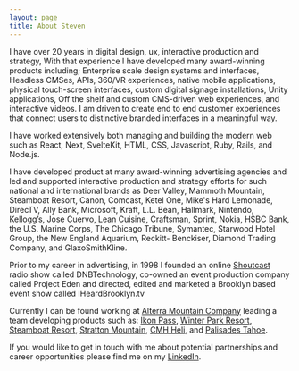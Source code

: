 ```yaml
---
layout: page
title: About Steven
---
```


I have over 20 years in digital design, ux, interactive production and strategy, With that experience I have developed many award-winning products including; Enterprise scale design systems and interfaces, Headless CMSes, APIs, 360/VR experiences, native mobile applications, physical touch-screen interfaces, custom digital signage installations, Unity applications, Off the shelf and custom CMS-driven web experiences, and interactive videos. I am driven to create end to end customer experiences that connect users to distinctive branded interfaces in a meaningful way.

I have worked extensively both managing and building the modern web such as React, Next, SvelteKit, HTML, CSS, Javascript, Ruby, Rails, and Node.js.

I have developed product at many award-winning advertising agencies and led and supported interactive production and strategy efforts for such national and international brands as Deer Valley, Mammoth Mountain, Steamboat Resort, Canon, Comcast, Ketel One, Mike's Hard Lemonade, DirecTV, Ally Bank, Microsoft, Kraft, L.L. Bean, Hallmark, Nintendo, Kellogg’s, Jose Cuervo, Lean Cuisine, Craftsman, Sprint, Nokia, HSBC Bank, the U.S. Marine Corps, The Chicago Tribune, Symantec, Starwood Hotel Group, the New England Aquarium, Reckitt- Benckiser, Diamond Trading Company, and GlaxoSmithKline.

Prior to my career in advertising, in 1998 I founded an online <a href="https://en.wikipedia.org/wiki/SHOUTcast">Shoutcast</a> radio show called DNBTechnology, co-owned an event production company called Project Eden and directed, edited and marketed a Brooklyn based event show called IHeardBrooklyn.tv

Currently I can be found working at [Alterra Mountain Company](https://www.alterramtnco.com) leading a team developing products such as: [Ikon Pass](https://www.ikonpass.com), [Winter Park Resort](https://www.winterparkresort.com/), [Steamboat Resort](https://www.steamboat.com/), [Stratton Mountain](https://www.stratton.com/), [CMH Heli](https://www.cmhheli.com), and [Palisades Tahoe](https://www.palisadestahoe.com).

If you would like to get in touch with me about potential partnerships and career opportunities please find me on my [LinkedIn](http://linkedin.com/in/stevenhubert).
